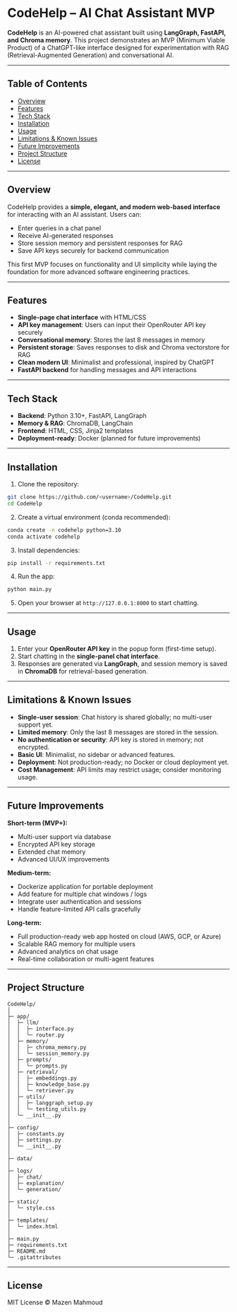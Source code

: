 # CodeHelp – AI Chat Assistant MVP

**CodeHelp** is an AI-powered chat assistant built using **LangGraph, FastAPI, and Chroma memory**. This project demonstrates an MVP (Minimum Viable Product) of a ChatGPT-like interface designed for experimentation with RAG (Retrieval-Augmented Generation) and conversational AI.

---

## Table of Contents
- [Overview](#overview)
- [Features](#features)
- [Tech Stack](#tech-stack)
- [Installation](#installation)
- [Usage](#usage)
- [Limitations & Known Issues](#limitations--known-issues)
- [Future Improvements](#future-improvements)
- [Project Structure](#project-structure)
- [License](#license)

---

## Overview
CodeHelp provides a **simple, elegant, and modern web-based interface** for interacting with an AI assistant. Users can:
- Enter queries in a chat panel
- Receive AI-generated responses
- Store session memory and persistent responses for RAG
- Save API keys securely for backend communication  

This first MVP focuses on functionality and UI simplicity while laying the foundation for more advanced software engineering practices.

---

## Features

- **Single-page chat interface** with HTML/CSS
- **API key management**: Users can input their OpenRouter API key securely
- **Conversational memory**: Stores the last 8 messages in memory
- **Persistent storage**: Saves responses to disk and Chroma vectorstore for RAG
- **Clean modern UI**: Minimalist and professional, inspired by ChatGPT
- **FastAPI backend** for handling messages and API interactions

---

## Tech Stack

- **Backend**: Python 3.10+, FastAPI, LangGraph
- **Memory & RAG**: ChromaDB, LangChain
- **Frontend**: HTML, CSS, Jinja2 templates
- **Deployment-ready**: Docker (planned for future improvements)

---

## Installation

1. Clone the repository:
```bash
git clone https://github.com/<username>/CodeHelp.git
cd CodeHelp
````

2. Create a virtual environment (conda recommended):

```bash
conda create -n codehelp python=3.10
conda activate codehelp
```

3. Install dependencies:

```bash
pip install -r requirements.txt
```

4. Run the app:

```bash
python main.py
```

5. Open your browser at `http://127.0.0.1:8000` to start chatting.

---

## Usage

1. Enter your **OpenRouter API key** in the popup form (first-time setup).
2. Start chatting in the **single-panel chat interface**.
3. Responses are generated via **LangGraph**, and session memory is saved in **ChromaDB** for retrieval-based generation.

---

## Limitations & Known Issues

* **Single-user session**: Chat history is shared globally; no multi-user support yet.
* **Limited memory**: Only the last 8 messages are stored in the session.
* **No authentication or security**: API key is stored in memory; not encrypted.
* **Basic UI**: Minimalist, no sidebar or advanced features.
* **Deployment**: Not production-ready; no Docker or cloud deployment yet.
* **Cost Management**: API limits may restrict usage; consider monitoring usage.

---

## Future Improvements

**Short-term (MVP+):**

* Multi-user support via database
* Encrypted API key storage
* Extended chat memory
* Advanced UI/UX improvements

**Medium-term:**

* Dockerize application for portable deployment
* Add feature for multiple chat windows / logs
* Integrate user authentication and sessions
* Handle feature-limited API calls gracefully

**Long-term:**

* Full production-ready web app hosted on cloud (AWS, GCP, or Azure)
* Scalable RAG memory for multiple users
* Advanced analytics on chat usage
* Real-time collaboration or multi-agent features

---

## Project Structure

```
CodeHelp/
│
├─ app/
│  ├─ llm/
│  │  ├─ interface.py
│  │  └─ router.py
│  ├─ memory/
│  │  ├─ chroma_memory.py
│  │  └─ session_memory.py
│  ├─ prompts/
│  │  └─ prompts.py
│  ├─ retrieval/
│  │  ├─ embeddings.py
│  │  ├─ knowledge_base.py
│  │  └─ retriever.py
│  ├─ utils/
│  │  ├─ langgraph_setup.py
│  │  └─ testing_utils.py
│  └─ __init__.py
│
├─ config/
│  ├─ constants.py
│  ├─ settings.py
│  └─ __init__.py
│
├─ data/
│
├─ logs/
│  ├─ chat/
│  ├─ explanation/
│  └─ generation/
│
├─ static/
│  └─ style.css
│
├─ templates/
│  └─ index.html
│
├─ main.py
├─ requirements.txt
├─ README.md
└─ .gitattributes
```

---

## License

MIT License © Mazen Mahmoud
